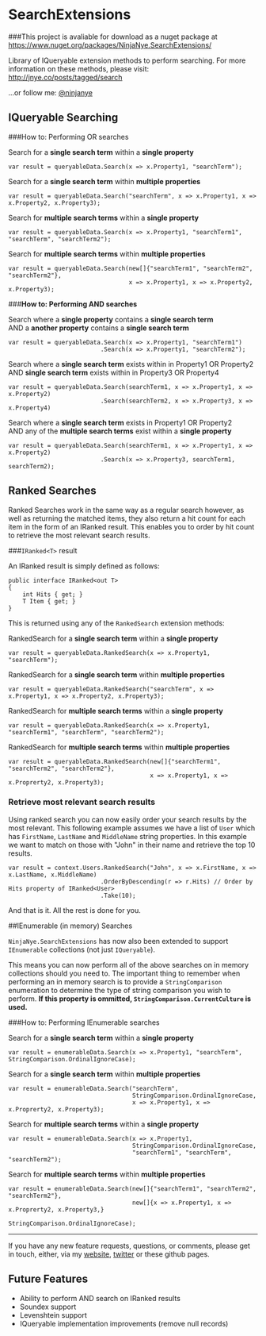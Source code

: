 SearchExtensions
================

###This project is avaliable for download as a nuget package at https://www.nuget.org/packages/NinjaNye.SearchExtensions/

Library of IQueryable extension methods to perform searching.  For more information on these methods, please visit:  
http://jnye.co/posts/tagged/search 

...or follow me: [@ninjanye](https://twitter.com/ninjanye) 

## IQueryable Searching

###How to: Performing OR searches

Search for a **single search term** within a **single property**

    var result = queryableData.Search(x => x.Property1, "searchTerm");
    
Search for a **single search term** within **multiple properties**

    var result = queryableData.Search("searchTerm", x => x.Property1, x => x.Property2, x.Property3);
    
Search for **multiple search terms** within a **single property**

    var result = queryableData.Search(x => x.Property1, "searchTerm1", "searchTerm", "searchTerm2");
    
Search for **multiple search terms** within **multiple properties**

    var result = queryableData.Search(new[]{"searchTerm1", "searchTerm2", "searchTerm2"}, 
                                      x => x.Property1, x => x.Property2, x.Property3);
                                      
                                      
###**How to: Performing AND searches**

Search where a **single property** contains a **single search term**  
AND a **another property** contains a **single search term**

    var result = queryableData.Search(x => x.Property1, "searchTerm1")
                              .Search(x => x.Property1, "searchTerm2");
    
Search where a **single search term** exists within in Property1 OR Property2  
AND **single search term** exists within in Property3 OR Property4

    var result = queryableData.Search(searchTerm1, x => x.Property1, x => x.Property2)
                              .Search(searchTerm2, x => x.Property3, x => x.Property4)

Search where a **single search term** exists in Property1 OR Property2  
AND any of the **multiple search terms** exist within a **single property**

    var result = queryableData.Search(searchTerm1, x => x.Property1, x => x.Property2)
                              .Search(x => x.Property3, searchTerm1, searchTerm2);
                                  
## Ranked Searches

Ranked Searches work in the same way as a regular search however, as well as returning the matched items, they also return a hit count for each item in the form of an IRanked<T> result.  This enables you to order by hit count to retrieve the most relevant search results.
    
###`IRanked<T>` result

An IRanked<T> result is simply defined as follows:

    public interface IRanked<out T>
    {
        int Hits { get; }
        T Item { get; }
    }
    
This is returned using any of the `RankedSearch` extension methods:

RankedSearch for a **single search term** within a **single property**

    var result = queryableData.RankedSearch(x => x.Property1, "searchTerm");
    
RankedSearch for a **single search term** within **multiple properties**

    var result = queryableData.RankedSearch("searchTerm", x => x.Property1, x => x.Property2, x.Property3);
    
RankedSearch for **multiple search terms** within a **single property**

    var result = queryableData.RankedSearch(x => x.Property1, "searchTerm1", "searchTerm", "searchTerm2");
    
RankedSearch for **multiple search terms** within **multiple properties**

    var result = queryableData.RankedSearch(new[]{"searchTerm1", "searchTerm2", "searchTerm2"}, 
                                            x => x.Property1, x => x.Proprerty2, x.Property3);
                                            
### Retrieve most relevant search results

Using ranked search you can now easily order your search results by the most relevant.  This following example assumes we have a list of `User` which has `FirstName`, `LastName` and `MiddleName` string properties. In this example we want to match on those with "John" in their name and retrieve the top 10 results.

    var result = context.Users.RankedSearch("John", x => x.FirstName, x => x.LastName, x.MiddleName)
                              .OrderByDescending(r => r.Hits) // Order by Hits property of IRanked<User>
                              .Take(10);
                              
And that is it.  All the rest is done for you.

        
##IEnumerable (in memory) Searches

`NinjaNye.SearchExtensions` has now also been extended to support `IEnumerable` collections (not just `IQueryable`).

This means you can now perform all of the above searches on in memory collections should you need to.  The important thing to remember when performing an in memory search is to provide a `StringComparison` enumeration to determine the type of string comparison you wish to perform. **If this property is ommitted, `StringComparison.CurrentCulture` is used.**

###How to: Performing IEnumerable searches

Search for a **single search term** within a **single property**

    var result = enumerableData.Search(x => x.Property1, "searchTerm", StringComparison.OrdinalIgnoreCase);
    
Search for a **single search term** within **multiple properties**

    var result = enumerableData.Search("searchTerm", 
                                       StringComparison.OrdinalIgnoreCase, 
                                       x => x.Property1, x => x.Proprerty2, x.Property3);
    
Search for **multiple search terms** within a **single property**

    var result = enumerableData.Search(x => x.Property1, 
                                       StringComparison.OrdinalIgnoreCase, 
                                       "searchTerm1", "searchTerm", "searchTerm2");
    
Search for **multiple search terms** within **multiple properties**

    var result = enumerableData.Search(new[]{"searchTerm1", "searchTerm2", "searchTerm2"}, 
                                       new[]{x => x.Property1, x => x.Proprerty2, x.Property3,}
                                       StringComparison.OrdinalIgnoreCase);

---

If you have any new feature requests, questions, or comments, please get in touch, either, via my [website](http://jnye.co), [twitter](https://twitter.com/ninjanye) or these github pages.

## Future Features
* Ability to perform AND search on IRanked results
* Soundex support
* Levenshtein support
* IQueryable implementation improvements (remove null records)

